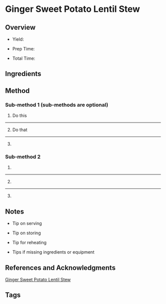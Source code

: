 # Ginger Sweet Potato Lentil Stew

## Overview

- Yield:

- Prep Time:

- Total Time:

## Ingredients



## Method

### Sub-method 1 (sub-methods are optional)

1. Do this
---
2. Do that
---
3.

### Sub-method 2

1.
---
2.
---
3.

## Notes

- Tip on serving

- Tip on storing

- Tip for reheating

- Tips if missing ingredients or equipment

## References and Acknowledgments

[Ginger Sweet Potato Lentil Stew](https://tastetickler.com/2020/02/19/ginger-sweet-potato-and-coconut-milk-stew-with-lentils-and-kale/)

## Tags


